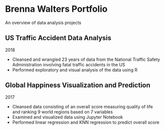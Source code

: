 # Brenna Walters Portfolio
An overview of data analysis projects

## US Traffic Accident Data Analysis
2018
* Cleansed and wrangled 23 years of data from the National Traffic Safety Administration involving fatal traffic accidents in the US
* Performed exploratory and visual analysis of the data using R

## Global Happiness Visualization and Prediction
2017
* Cleansed data consisting of an overall score measuring quality of life and ranking 9 world regions based on 7 variables
* Examined and visualized data using Jupyter Notebook
* Performed linear regression and KNN regression to predict overall score

